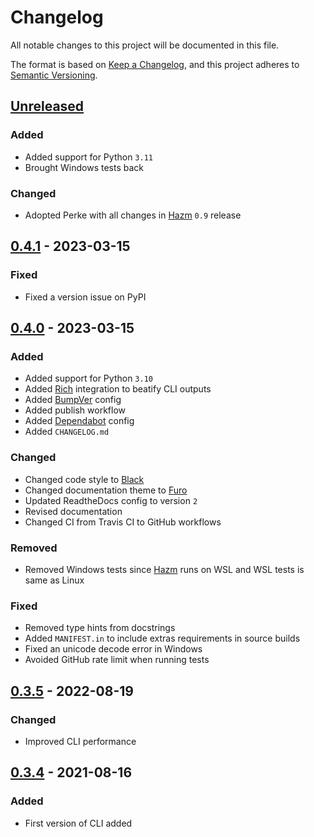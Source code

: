 # Changelog
All notable changes to this project will be documented in this file.

The format is based on
[Keep a Changelog](https://keepachangelog.com/en/1.0.0/), and this project
adheres to [Semantic Versioning](https://semver.org/spec/v2.0.0.html).


## [Unreleased]
### Added
- Added support for Python `3.11`
- Brought Windows tests back

### Changed
- Adopted Perke with all changes in
  [Hazm](https://github.com/roshan-research/hazm) `0.9` release

## [0.4.1] - 2023-03-15
### Fixed
- Fixed a version issue on PyPI


## [0.4.0] - 2023-03-15
### Added
- Added support for Python `3.10`
- Added [Rich](https://github.com/Textualize/rich) integration to beatify CLI
  outputs
- Added [BumpVer](https://github.com/mbarkhau/bumpver) config
- Added publish workflow
- Added [Dependabot](https://docs.github.com/en/code-security/dependabot)
  config
- Added `CHANGELOG.md`

### Changed
- Changed code style to [Black](https://github.com/psf/black)
- Changed documentation theme to [Furo](https://github.com/pradyunsg/furo)
- Updated ReadtheDocs config to version `2`
- Revised documentation
- Changed CI from Travis CI to GitHub workflows

### Removed
- Removed Windows tests since [Hazm](https://github.com/roshan-research/hazm)
  runs on WSL and WSL tests is same as Linux

### Fixed
- Removed type hints from docstrings
- Added `MANIFEST.in` to include extras requirements in source builds
- Fixed an unicode decode error in Windows
- Avoided GitHub rate limit when running tests


## [0.3.5] - 2022-08-19
### Changed
- Improved CLI performance


## [0.3.4] - 2021-08-16
### Added
- First version of CLI added


[Unreleased]: https://github.com/alirezatheh/perke/compare/v0.4.1...HEAD
[0.4.1]: https://github.com/alirezatheh/perke/compare/v0.4.0...v0.4.1
[0.4.0]: https://github.com/alirezatheh/perke/compare/v0.3.5...v0.4.0
[0.3.5]: https://github.com/alirezatheh/perke/compare/v0.3.4...v0.3.5
[0.3.4]: https://github.com/alirezatheh/perke/releases/tag/v0.3.4

